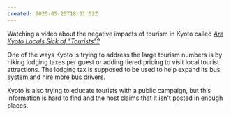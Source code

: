 ```yaml
---
created: 2025-05-25T18:31:52Z
---
```


Watching a video about the negative impacts of tourism in Kyoto called _[Are Kyoto Locals Sick of "Tourists"?](https://www.youtube.com/watch?v=jCkuiDmQOqo)_

One of the ways Kyoto is trying to address the large tourism numbers is by hiking lodging taxes per guest or adding tiered pricing to visit local tourist attractions. The lodging tax is supposed to be used to help expand its bus system and hire more bus drivers.

Kyoto is also trying to educate tourists with a public campaign, but this information is hard to find and the host claims that it isn't posted in enough places.
